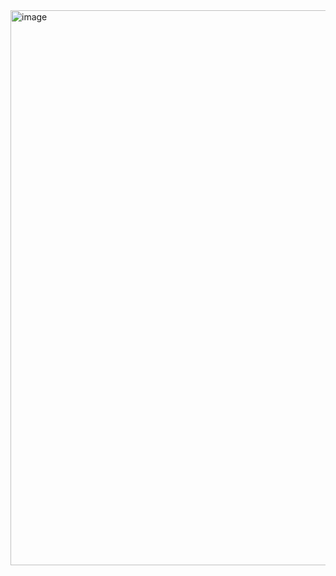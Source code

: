 <img width="1547" height="888" alt="image" src="https://github.com/user-attachments/assets/472bce71-76d7-4881-bd79-75d0d9a15e57" /> 


